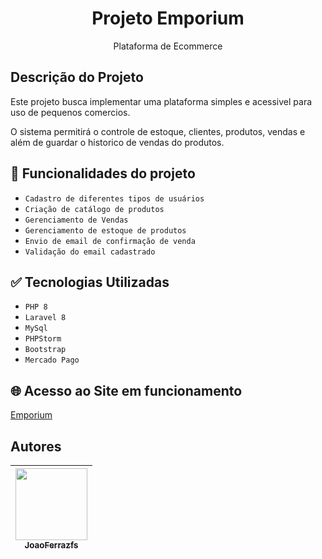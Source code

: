 <h1 align="center"> Projeto Emporium</h1>
<p align="center"> Plataforma de Ecommerce</p>

## Descrição do Projeto 

Este projeto busca implementar uma plataforma simples e acessivel para uso de pequenos comercios.  

O sistema permitirá o controle de estoque, clientes, produtos, vendas  e além de guardar o historico de vendas do produtos.

## :hammer: Funcionalidades do projeto

- `Cadastro de diferentes tipos de usuários`
- `Criação de catálogo de produtos`
- `Gerenciamento de Vendas`
- `Gerenciamento de estoque de produtos`
- `Envio de email de confirmação de venda`
- `Validação do email cadastrado`

## :white_check_mark: Tecnologias Utilizadas
- `PHP 8`
- `Laravel 8`
- `MySql`
- `PHPStorm`
- `Bootstrap`
- `Mercado Pago`


## 🌐 Acesso ao Site em funcionamento
[Emporium](http://emporiumecommerce.duckdns.org)

## Autores

| [<img src="https://avatars.githubusercontent.com/u/50000291?v=4" width=115><br><sub>JoaoFerrazfs</sub>](https://github.com/JoaoFerrazfs) 
| :---: |
